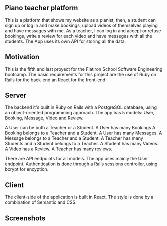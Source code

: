 ## Piano teacher platform
This is a platform that shows my website as a pianist, then, a student can sign up or log in and make bookings, upload videos of themselves playing and have messages with me. As a teacher, I can log in and accept or refuse bookings, write a review for each video and have messeges with all the students. The App uses its own API for storing all the data.

## Motivation
This is the fifth and last proyect for the Flatiron School Software Engineering bootcamp. The basic requirements for this project are the use of Ruby on Rails for the back-end an React for the front-end.

## Server
The backend it's built in Ruby on Rails with a PostgreSQL database, using an object-oriented programming approach. The app has 5 models: User, Booking, Message, Video and Review.

A User can be both a Teacher or a Student.
A User has many Bookings
A Booking belongs to a Teacher and a Student. 
A User has many Messages.
A Message belongs to a Teacher and a Student.
A Teacher has many Students and a Student belongs to a Teacher.
A Student has many Videos.
A Video has a Review.
A Teacher has many reviews.

There are API endpoints for all models. The app uses mainly the User endpoint. Authentication is done through a Rails sessions controller, using bcrypt for encyption.

## Client
The client-side of the application is built in React. The style is done by a combination of Semantic and CSS.

## Screenshots
